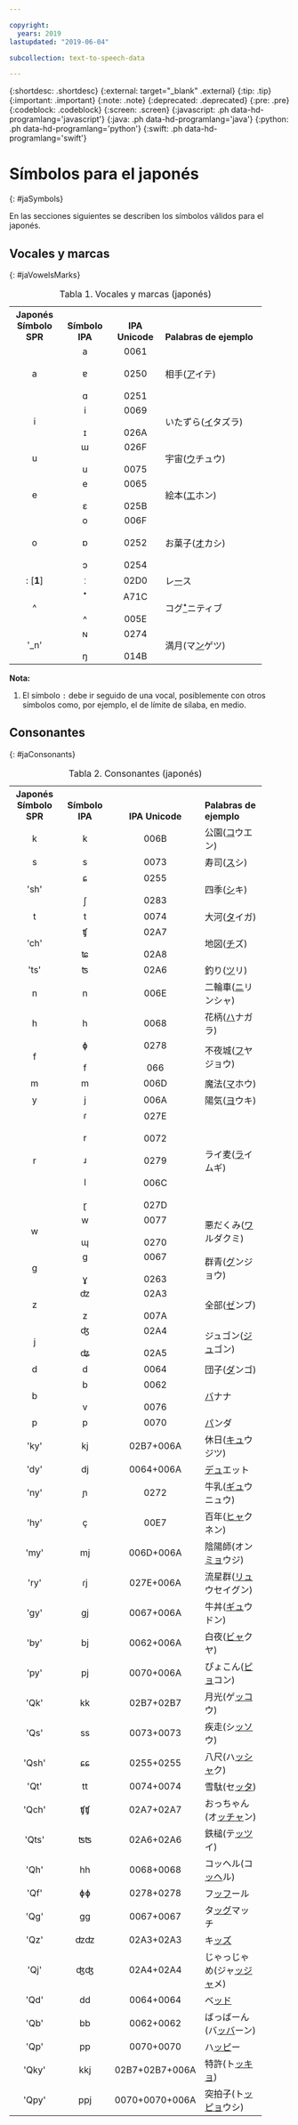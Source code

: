 ```yaml
---

copyright:
  years: 2019
lastupdated: "2019-06-04"

subcollection: text-to-speech-data

---
```


{:shortdesc: .shortdesc}
{:external: target="_blank" .external}
{:tip: .tip}
{:important: .important}
{:note: .note}
{:deprecated: .deprecated}
{:pre: .pre}
{:codeblock: .codeblock}
{:screen: .screen}
{:javascript: .ph data-hd-programlang='javascript'}
{:java: .ph data-hd-programlang='java'}
{:python: .ph data-hd-programlang='python'}
{:swift: .ph data-hd-programlang='swift'}

# Símbolos para el japonés
{: #jaSymbols}

En las secciones siguientes se describen los símbolos válidos para el japonés.

## Vocales y marcas
{: #jaVowelsMarks}

<table style="width:90%">
  <caption>Tabla 1. Vocales y marcas (japonés)</caption>
  <tr>
    <th style="width:20%; text-align:center; vertical-align:bottom">
      Japonés<br/>Símbolo SPR
    </th>
    <th style="width:20%; text-align:center; vertical-align:bottom">
      Símbolo IPA
    </th>
    <th style="width:20%; text-align:center; vertical-align:bottom">
      IPA Unicode
    </th>
    <th style="text-align:left; vertical-align:bottom">
      Palabras de ejemplo
    </th>
  </tr>
  <tr>
    <td style="text-align:center">
      a
    </td>
    <td style="text-align:center">
      a<br/><br/>
      &#592;<br/><br/>
      &#593;
    </td>
    <td style="text-align:center">
      0061<br/><br/>
      0250<br/><br/>
      0251
    </td>
    <td>
      &#30456;&#25163;(<u>&#12450;</u>&#12452;&#12486;)
    </td>
  </tr>
  <tr>
    <td style="text-align:center">
      i
    </td>
    <td style="text-align:center">
      i<br/><br/>
      &#618;
    </td>
    <td style="text-align:center">
      0069<br/><br/>
      026A
    </td>
    <td>
      &#12356;&#12383;&#12378;&#12425;(<u>&#12452;</u>&#12479;&#12474;&#12521;)
    </td>
  </tr>
  <tr>
    <td style="text-align:center">
      u
    </td>
    <td style="text-align:center">
      &#623;<br/><br/>
      u
    </td>
    <td style="text-align:center">
      026F<br/><br/>
      0075
    </td>
    <td>
      &#23431;&#23449;(<u>&#12454;</u>&#12481;&#12517;&#12454;)
    </td>
  </tr>
  <tr>
    <td style="text-align:center">
      e
    </td>
    <td style="text-align:center">
      e<br/><br/>
      &#603;
    </td>
    <td style="text-align:center">
      0065<br/><br/>
      025B
    </td>
    <td>
      &#32117;&#26412;(<u>&#12456;</u>&#12507;&#12531;)
    </td>
  </tr>
  <tr>
    <td style="text-align:center">
      o
    </td>
    <td style="text-align:center">
      o<br/><br/>
      &#594;<br/><br/>
      &#596;
    </td>
    <td style="text-align:center">
      006F<br/><br/>
      0252<br/><br/>
      0254
    </td>
    <td>
      &#12362;&#33747;&#23376;(<u>&#12458;</u>&#12459;&#12471;)
    </td>
  </tr>
  <tr>
    <td style="text-align:center">
      : [<strong>1</strong>]
    </td>
    <td style="text-align:center">
      &#720;
    </td>
    <td style="text-align:center">
      02D0
    </td>
    <td>
      &#12524;<u>&#12540;</u>&#12473;
    </td>
  </tr>
  <tr>
    <td style="text-align:center">
      ^
    </td>
    <td style="text-align:center">
      &#42780;<br/><br/>
      ^
    </td>
    <td style="text-align:center">
      A71C<br/><br/>
      005E
    </td>
    <td>
      &#12467;&#12464;<u>&#42780;</u>&#12491;&#12486;&#12451;&#12502;
    </td>
  </tr>
  <tr>
    <td style="text-align:center">
      '_n'
    </td>
    <td style="text-align:center">
      &#628;<br/><br/>
      &#331;
    </td>
    <td style="text-align:center">
      0274<br/><br/>
      014B
    </td>
    <td>
      &#28288;&#26376;(&#12510;<u>&#12531;</u>&#12466;&#12484;)
    </td>
  </tr>
</table>

**Nota:**

1.  El símbolo `:` debe ir seguido de una vocal, posiblemente con otros símbolos como, por ejemplo, el de límite de sílaba, en medio.

## Consonantes
{: #jaConsonants}

<table style="width:90%">
  <caption>Tabla 2. Consonantes (japonés)</caption>
  <tr>
    <th style="width:20%; text-align:center; vertical-align:bottom">
      Japonés<br/>Símbolo SPR
    </th>
    <th style="width:20%; text-align:center; vertical-align:bottom">
      Símbolo IPA
    </th>
    <th style="width:20%; text-align:center; vertical-align:bottom">
      IPA Unicode
    </th>
    <th style="text-align:left; vertical-align:bottom">
      Palabras de ejemplo
    </th>
  </tr>
  <tr>
    <td style="text-align:center">
      k
    </td>
    <td style="text-align:center">
      k
    </td>
    <td style="text-align:center">
      006B
    </td>
    <td>
      &#20844;&#22290;(<u>&#12467;</u>&#12454;&#12456;&#12531;)
    </td>
  </tr>
  <tr>
    <td style="text-align:center">
      s
    </td>
    <td style="text-align:center">
      s
    </td>
    <td style="text-align:center">
      0073
    </td>
    <td>
      &#23551;&#21496;(<u>&#12473;</u>&#12471;)
    </td>
  </tr>
  <tr>
    <td style="text-align:center">
      'sh'
    </td>
    <td style="text-align:center">
      &#597;<br/><br/>
      &#643;
    </td>
    <td style="text-align:center">
      0255<br/><br/>
      0283
    </td>
    <td>
      &#22235;&#23395;(<u>&#12471;</u>&#12461;)
    </td>
  </tr>
  <tr>
    <td style="text-align:center">
      t
    </td>
    <td style="text-align:center">
      t
    </td>
    <td style="text-align:center">
      0074
    </td>
    <td>
      &#22823;&#27827;(<u>&#12479;</u>&#12452;&#12460;)
    </td>
  </tr>
  <tr>
    <td style="text-align:center">
      'ch'
    </td>
    <td style="text-align:center">
      &#679;<br/><br/>
      &#680;
    </td>
    <td style="text-align:center">
      02A7<br/><br/>
      02A8
    </td>
    <td>
      &#22320;&#22259;(<u>&#12481;</u>&#12474;)
    </td>
  </tr>
  <tr>
    <td style="text-align:center">
      'ts'
    </td>
    <td style="text-align:center">
      &#678;
    </td>
    <td style="text-align:center">
      02A6
    </td>
    <td>
      &#37347;&#12426;(<u>&#12484;</u>&#12522;)
    </td>
  </tr>
  <tr>
    <td style="text-align:center">
      n
    </td>
    <td style="text-align:center">
      n
    </td>
    <td style="text-align:center">
      006E
    </td>
    <td>
      &#20108;&#36650;&#36554;(<u>&#12491;</u>&#12522;&#12531;&#12471;&#12515;)
    </td>
  </tr>
  <tr>
    <td style="text-align:center">
      h
    </td>
    <td style="text-align:center">
      h
    </td>
    <td style="text-align:center">
      0068
    </td>
    <td>
      &#33457;&#26564;(<u>&#12495;</u>&#12490;&#12460;&#12521;)
    </td>
  </tr>
  <tr>
    <td style="text-align:center">
      f
    </td>
    <td style="text-align:center">
      &#632;<br/><br/>
      f
    </td>
    <td style="text-align:center">
      0278<br/><br/>
      066
    </td>
    <td>
      &#19981;&#22812;&#22478;(<u>&#12501;</u>&#12516;&#12472;&#12519;&#12454;)
    </td>
  </tr>
  <tr>
    <td style="text-align:center">
      m
    </td>
    <td style="text-align:center">
      m
    </td>
    <td style="text-align:center">
      006D
    </td>
    <td>
      &#39764;&#27861;(<u>&#12510;</u>&#12507;&#12454;)
    </td>
  </tr>
  <tr>
    <td style="text-align:center">
      y
    </td>
    <td style="text-align:center">
      j
    </td>
    <td style="text-align:center">
      006A
    </td>
    <td>
      &#38525;&#27671;(<u>&#12520;</u>&#12454;&#12461;)
    </td>
  </tr>
  <tr>
    <td style="text-align:center">
      r
    </td>
    <td style="text-align:center">
      &#638;<br/><br/>
      r<br/><br/>
      &#633;<br/><br/>
      l<br/><br/>
      &#637;
    </td>
    <td style="text-align:center">
      027E<br/><br/>
      0072<br/><br/>
      0279<br/><br/>
      006C<br/><br/>
      027D
    </td>
    <td>
      &#12521;&#12452;&#40614;(<u>&#12521;</u>&#12452;&#12512;&#12462;)
    </td>
  </tr>
  <tr>
    <td style="text-align:center">
      w
    </td>
    <td style="text-align:center">
      w<br/><br/>
      &#624;
    </td>
    <td style="text-align:center">
      0077<br/><br/>
      0270
    </td>
    <td>
      &#24746;&#12384;&#12367;&#12415;(<u>&#12527;</u>&#12523;&#12480;&#12463;&#12511;)
    </td>
  </tr>
  <tr>
    <td style="text-align:center">
      g
    </td>
    <td style="text-align:center">
      &#609;<br/><br/>
      &#611;
    </td>
    <td style="text-align:center">
      0067<br/><br/>
      0263
    </td>
    <td>
      &#32676;&#38738;(<u>&#12464;</u>&#12531;&#12472;&#12519;&#12454;)
    </td>
  </tr>
  <tr>
    <td style="text-align:center">
      z
    </td>
    <td style="text-align:center">
      &#675;<br/><br/>
      z
    </td>
    <td style="text-align:center">
      02A3<br/><br/>
      007A
    </td>
    <td>
      &#20840;&#37096;(<u>&#12476;</u>&#12531;&#12502;)
    </td>
  </tr>
  <tr>
    <td style="text-align:center">
      j
    </td>
    <td style="text-align:center">
      &#676;<br/><br/>
      &#677;
    </td>
    <td style="text-align:center">
      02A4<br/><br/>
      02A5
    </td>
    <td>
      &#12472;&#12517;&#12468;&#12531;(<u>&#12472;&#12517;</u>&#12468;&#12531;)
    </td>
  </tr>
  <tr>
    <td style="text-align:center">
      d
    </td>
    <td style="text-align:center">
      d
    </td>
    <td style="text-align:center">
      0064
    </td>
    <td>
      &#22243;&#23376;(<u>&#12480;</u>&#12531;&#12468;)
    </td>
  </tr>
  <tr>
    <td style="text-align:center">
      b
    </td>
    <td style="text-align:center">
      b<br/><br/>
      v
    </td>
    <td style="text-align:center">
      0062<br/><br/>
      0076
    </td>
    <td>
      <u>&#12496;</u>&#12490;&#12490;
    </td>
  </tr>
  <tr>
    <td style="text-align:center">
      p
    </td>
    <td style="text-align:center">
      p
    </td>
    <td style="text-align:center">
      0070
    </td>
    <td>
      <u>&#12497;</u>&#12531;&#12480;
    </td>
  </tr>
  <tr>
    <td style="text-align:center">
      'ky'
    </td>
    <td style="text-align:center">
      kj
    </td>
    <td style="text-align:center">
      02B7+006A
    </td>
    <td>
      &#20241;&#26085;(<u>&#12461;&#12517;</u>&#12454;&#12472;&#12484;)
    </td>
  </tr>
  <tr>
    <td style="text-align:center">
      'dy'
    </td>
    <td style="text-align:center">
      dj
    </td>
    <td style="text-align:center">
      0064+006A
    </td>
    <td>
      <u>&#12487;&#12517;</u>&#12456;&#12483;&#12488;
    </td>
  </tr>
  <tr>
    <td style="text-align:center">
      'ny'
    </td>
    <td style="text-align:center">
      &#626;
    </td>
    <td style="text-align:center">
      0272
    </td>
    <td>
      &#29275;&#20083;(<u>&#12462;&#12517;</u>&#12454;&#12491;&#12517;&#12454;)
    </td>
  </tr>
  <tr>
    <td style="text-align:center">
      'hy'
    </td>
    <td style="text-align:center">
      &#231;
    </td>
    <td style="text-align:center">
      00E7
    </td>
    <td>
      &#30334;&#24180;(<u>&#12498;&#12515;</u>&#12463;&#12493;&#12531;)
    </td>
  </tr>
  <tr>
    <td style="text-align:center">
      'my'
    </td>
    <td style="text-align:center">
      mj
    </td>
    <td style="text-align:center">
      006D+006A
    </td>
    <td>
      &#38512;&#38525;&#24107;(&#12458;&#12531;<u>&#12511;&#12519;</u>&#12454;&#12472;)
    </td>
  </tr>
  <tr>
    <td style="text-align:center">
      'ry'
    </td>
    <td style="text-align:center">
      &#638;j
    </td>
    <td style="text-align:center">
      027E+006A
    </td>
    <td>
      &#27969;&#26143;&#32676;(<u>&#12522;&#12517;</u>&#12454;&#12475;&#12452;&#12464;&#12531;)
    </td>
  </tr>
  <tr>
    <td style="text-align:center">
      'gy'
    </td>
    <td style="text-align:center">
      &#609;j
    </td>
    <td style="text-align:center">
      0067+006A
    </td>
    <td>
      &#29275;&#20028;(<u>&#12462;&#12517;</u>&#12454;&#12489;&#12531;)
    </td>
  </tr>
  <tr>
    <td style="text-align:center">
      'by'
    </td>
    <td style="text-align:center">
      bj
    </td>
    <td style="text-align:center">
      0062+006A
    </td>
    <td>
      &#30333;&#22812;(<u>&#12499;&#12515;</u>&#12463;&#12516;)
    </td>
  </tr>
  <tr>
    <td style="text-align:center">
      'py'
    </td>
    <td style="text-align:center">
      pj
    </td>
    <td style="text-align:center">
      0070+006A
    </td>
    <td>
      &#12404;&#12423;&#12371;&#12435;(<u>&#12500;&#12519;</u>&#12467;&#12531;)
    </td>
  </tr>
  <tr>
    <td style="text-align:center">
      'Qk'
    </td>
    <td style="text-align:center">
      kk
    </td>
    <td style="text-align:center">
      02B7+02B7
    </td>
    <td>
      &#26376;&#20809;(&#12466;<u>&#12483;&#12467;</u>&#12454;)
    </td>
  </tr>
  <tr>
    <td style="text-align:center">
      'Qs'
    </td>
    <td style="text-align:center">
      ss
    </td>
    <td style="text-align:center">
      0073+0073
    </td>
    <td>
      &#30142;&#36208;(&#12471;<u>&#12483;&#12477;</u>&#12454;)
    </td>
  </tr>
  <tr>
    <td style="text-align:center">
      'Qsh'
    </td>
    <td style="text-align:center">
      &#597;&#597;
    </td>
    <td style="text-align:center">
      0255+0255
    </td>
    <td>
      &#20843;&#23610;(&#12495;<u>&#12483;&#12471;&#12515;</u>&#12463;)
    </td>
  </tr>
  <tr>
    <td style="text-align:center">
      'Qt'
    </td>
    <td style="text-align:center">
      tt
    </td>
    <td style="text-align:center">
      0074+0074
    </td>
    <td>
      &#38634;&#39364;(&#12475;<u>&#12483;&#12479;</u>)
    </td>
  </tr>
  <tr>
    <td style="text-align:center">
      'Qch'
    </td>
    <td style="text-align:center">
      &#679;&#679;
    </td>
    <td style="text-align:center">
      02A7+02A7
    </td>
    <td>
      &#12362;&#12387;&#12385;&#12419;&#12435;(&#12458;<u>&#12483;&#12481;&#12515;</u>&#12531;)
    </td>
  </tr>
  <tr>
    <td style="text-align:center">
      'Qts'
    </td>
    <td style="text-align:center">
      &#678;&#678;
    </td>
    <td style="text-align:center">
      02A6+02A6
    </td>
    <td>
      &#37444;&#27084;(&#12486;<u>&#12483;&#12484;</u>&#12452;)
    </td>
  </tr>
  <tr>
    <td style="text-align:center">
      'Qh'
    </td>
    <td style="text-align:center">
      hh
    </td>
    <td style="text-align:center">
      0068+0068
    </td>
    <td>
      &#12467;&#12483;&#12504;&#12523;(&#12467;<u>&#12483;&#12504;</u>&#12523;)
    </td>
  </tr>
  <tr>
    <td style="text-align:center">
      'Qf'
    </td>
    <td style="text-align:center">
      &#632;&#632;
    </td>
    <td style="text-align:center">
      0278+0278
    </td>
    <td>
      &#12501;<u>&#12483;&#12501;</u>&#12540;&#12523;
    </td>
  </tr>
  <tr>
    <td style="text-align:center">
      'Qg'
    </td>
    <td style="text-align:center">
      &#609;&#609;
    </td>
    <td style="text-align:center">
      0067+0067
    </td>
    <td>
      &#12479;<u>&#12483;&#12464;</u>&#12510;&#12483;&#12481;
    </td>
  </tr>
  <tr>
    <td style="text-align:center">
      'Qz'
    </td>
    <td style="text-align:center">
      &#675;&#675;
    </td>
    <td style="text-align:center">
      02A3+02A3
    </td>
    <td>
      &#12461;<u>&#12483;&#12474;</u>
    </td>
  </tr>
  <tr>
    <td style="text-align:center">
      'Qj'
    </td>
    <td style="text-align:center">
      &#676;&#676;
    </td>
    <td style="text-align:center">
      02A4+02A4
    </td>
    <td>
      &#12376;&#12419;&#12387;&#12376;&#12419;&#12417;(&#12472;&#12515;<u>&#12483;&#12472;&#12515;</u>&#12513;)
    </td>
  </tr>
  <tr>
    <td style="text-align:center">
      'Qd'
    </td>
    <td style="text-align:center">
      dd
    </td>
    <td style="text-align:center">
      0064+0064
    </td>
    <td>
      &#12505;<u>&#12483;&#12489;</u>
    </td>
  </tr>
  <tr>
    <td style="text-align:center">
      'Qb'
    </td>
    <td style="text-align:center">
      bb
    </td>
    <td style="text-align:center">
      0062+0062
    </td>
    <td>
      &#12400;&#12387;&#12400;&#12540;&#12435;(&#12496;<u>&#12483;&#12496;</u>&#12540;&#12531;)
    </td>
  </tr>
  <tr>
    <td style="text-align:center">
      'Qp'
    </td>
    <td style="text-align:center">
      pp
    </td>
    <td style="text-align:center">
      0070+0070
    </td>
    <td>
      &#12495;<u>&#12483;&#12500;</u>&#12540;
    </td>
  </tr>
  <tr>
    <td style="text-align:center">
      'Qky'
    </td>
    <td style="text-align:center">
      kkj
    </td>
    <td style="text-align:center">
      02B7+02B7+006A
    </td>
    <td>
      &#29305;&#35377;(&#12488;<u>&#12483;&#12461;&#12519;</u>)
    </td>
  </tr>
  <tr>
    <td style="text-align:center">
      'Qpy'
    </td>
    <td style="text-align:center">
      ppj
    </td>
    <td style="text-align:center">
      0070+0070+006A
    </td>
    <td>
      &#31361;&#25293;&#23376;(&#12488;<u>&#12483;&#12500;&#12519;</u>&#12454;&#12471;)
    </td>
  </tr>
</table>
